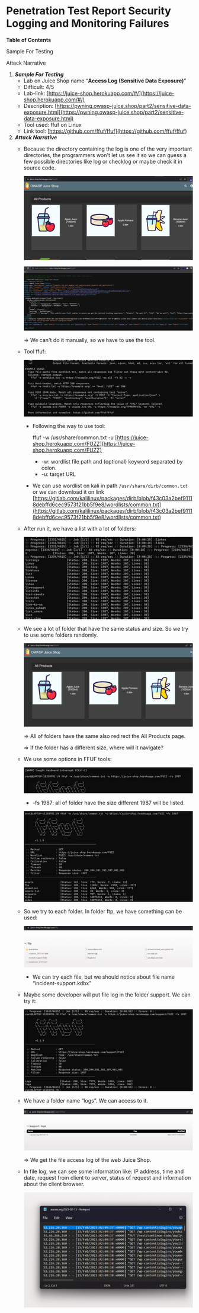 # Penetration Test Report Security Logging and Monitoring Failures

**Table of Contents**

Sample For Testing

Attack Narrative

1. ***Sample For Testing***
    - Lab on Juice Shop name “****Access Log (Sensitive Data Exposure)****”
    - Difficult: 4/5
    - Lab-link: [https://juice-shop.herokuapp.com/#/](https://juice-shop.herokuapp.com/#/)
    - Description: [https://pwning.owasp-juice.shop/part2/sensitive-data-exposure.html](https://pwning.owasp-juice.shop/part2/sensitive-data-exposure.html)
    - Tool used: ffuf on Linux
    - Link tool: [https://github.com/ffuf/ffuf](https://github.com/ffuf/ffuf)
2. ***Attack Narrative***
    - Because the directory containing the log is one of the very important directories, the programmers won't let us see it so we can guess a few possible directories like log or checklog or maybe check it in source code.
        
        ![Untitled](Image_Report/Untitled.png)
        
        ![Untitled](Image_Report/Untitled%201.png)
        
        ⇒ We can't do it manually, so we have to use the tool.
        
    - Tool ffuf:
        
        ![Untitled](Image_Report/Untitled%202.png)
        
        - Following the way to use tool:
            
            ffuf -w /usr/share/common.txt -u [https://juice-shop.herokuapp.com/FUZZ](https://juice-shop.herokuapp.com/FUZZ)
            
            - -w: wordlist file path and (optional) keyword separated by colon.
            - -u: target URL
        - We can use wordlist on kali in path `/usr/share/dirb/common.txt` or we can download it on link [https://gitlab.com/kalilinux/packages/dirb/blob/f43c03a2bef91118debffd6cec9573f21bb5f9e8/wordlists/common.txt](https://gitlab.com/kalilinux/packages/dirb/blob/f43c03a2bef91118debffd6cec9573f21bb5f9e8/wordlists/common.txt)
    - After run it, we have a list with a lot of folders:
        
        ![Untitled](Image_Report/Untitled%203.png)
        
    - We see a lot of folder that have the same status and size. So we try to use some folders randomly.
        
        ![Untitled](Image_Report/Untitled%204.png)
        
        ⇒ All of folders have the same also redirect the All Products page.
        
        ⇒ If the folder has a different size, where will it navigate? 
        
    - We use some options in FFUF tools:
        
        ![Untitled](Image_Report/Untitled%205.png)
        
        - -fs 1987: all of folder have the size different 1987 will be listed.
        
        ![Untitled](Image_Report/Untitled%206.png)
        
    - So we try to each folder. In folder ftp, we have something can be used:
        
        ![Untitled](Image_Report/Untitled%207.png)
        
        - We can try each file, but we should notice about file name “incident-support.kdbx”
    - Maybe some developer will put file log in the folder support. We can try it:
        
        ![Untitled](Image_Report/Untitled%208.png)
        
    - We have a folder name “logs”. We can access to it.
        
        ![Untitled](Image_Report/Untitled%209.png)
        
        ⇒ We get the file access log of the web Juice Shop.
        
    - In file log, we can see some information like: IP address, time and date, request from client to server, status of request and information about the client browser.
        
        ![Untitled](Image_Report/Untitled%2010.png)
